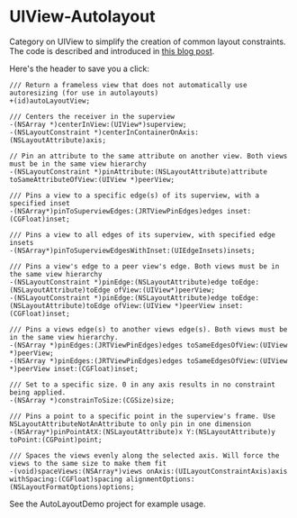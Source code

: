 UIView-Autolayout
=================

Category on UIView to simplify the creation of common layout constraints. The code is described and introduced in [this blog post](http://commandshift.co.uk/blog/2013/02/20/creating-individual-layout-constraints/).

Here's the header to save you a click:

```objc
/// Return a frameless view that does not automatically use autoresizing (for use in autolayouts)
+(id)autoLayoutView;

/// Centers the receiver in the superview
-(NSArray *)centerInView:(UIView*)superview;
-(NSLayoutConstraint *)centerInContainerOnAxis:(NSLayoutAttribute)axis;

// Pin an attribute to the same attribute on another view. Both views must be in the same view hierarchy
-(NSLayoutConstraint *)pinAttribute:(NSLayoutAttribute)attribute toSameAttributeOfView:(UIView *)peerView;

/// Pins a view to a specific edge(s) of its superview, with a specified inset
-(NSArray*)pinToSuperviewEdges:(JRTViewPinEdges)edges inset:(CGFloat)inset;

/// Pins a view to all edges of its superview, with specified edge insets
-(NSArray*)pinToSuperviewEdgesWithInset:(UIEdgeInsets)insets;

/// Pins a view's edge to a peer view's edge. Both views must be in the same view hierarchy
-(NSLayoutConstraint *)pinEdge:(NSLayoutAttribute)edge toEdge:(NSLayoutAttribute)toEdge ofView:(UIView*)peerView;
-(NSLayoutConstraint *)pinEdge:(NSLayoutAttribute)edge toEdge:(NSLayoutAttribute)toEdge ofView:(UIView *)peerView inset:(CGFloat)inset;

/// Pins a views edge(s) to another views edge(s). Both views must be in the same view hierarchy.
-(NSArray *)pinEdges:(JRTViewPinEdges)edges toSameEdgesOfView:(UIView *)peerView;
-(NSArray *)pinEdges:(JRTViewPinEdges)edges toSameEdgesOfView:(UIView *)peerView inset:(CGFloat)inset;

/// Set to a specific size. 0 in any axis results in no constraint being applied.
-(NSArray *)constrainToSize:(CGSize)size;

/// Pins a point to a specific point in the superview's frame. Use NSLayoutAttributeNotAnAttribute to only pin in one dimension
-(NSArray*)pinPointAtX:(NSLayoutAttribute)x Y:(NSLayoutAttribute)y toPoint:(CGPoint)point;

/// Spaces the views evenly along the selected axis. Will force the views to the same size to make them fit
-(void)spaceViews:(NSArray*)views onAxis:(UILayoutConstraintAxis)axis withSpacing:(CGFloat)spacing alignmentOptions:(NSLayoutFormatOptions)options;
```

See the AutoLayoutDemo project for example usage.

